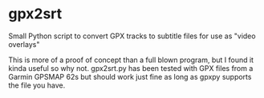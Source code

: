 # gpx2srt
Small Python script to convert GPX tracks to subtitle files for use as "video overlays"

This is more of a proof of concept than a full blown program, but I found it kinda useful so why not.
gpx2srt.py has been tested with GPX files from a Garmin GPSMAP 62s but should work just fine as long as gpxpy supports the file you have.
